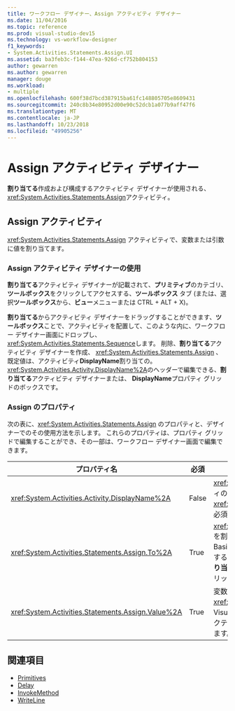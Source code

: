 ```yaml
---
title: ワークフロー デザイナー、Assign アクティビティ デザイナー
ms.date: 11/04/2016
ms.topic: reference
ms.prod: visual-studio-dev15
ms.technology: vs-workflow-designer
f1_keywords:
- System.Activities.Statements.Assign.UI
ms.assetid: ba3feb3c-f144-47ea-926d-cf752b804153
author: gewarren
ms.author: gewarren
manager: douge
ms.workload:
- multiple
ms.openlocfilehash: 600f38d7bcd387915ba61fc148805705e8609431
ms.sourcegitcommit: 240c8b34e80952d00e90c52dcb1a077b9aff47f6
ms.translationtype: MT
ms.contentlocale: ja-JP
ms.lasthandoff: 10/23/2018
ms.locfileid: "49905256"
---
```

# <a name="assign-activity-designer"></a>Assign アクティビティ デザイナー

**割り当てる**作成および構成するアクティビティ デザイナーが使用される、<xref:System.Activities.Statements.Assign>アクティビティ。

## <a name="the-assign-activity"></a>Assign アクティビティ

<xref:System.Activities.Statements.Assign> アクティビティで、変数または引数に値を割り当てます。

### <a name="using-the-assign-activity-designer"></a>Assign アクティビティ デザイナーの使用

**割り当てる**アクティビティ デザイナーが記載されて、**プリミティブ**のカテゴリ、**ツールボックス**をクリックしてアクセスする、**ツールボックス** タブ (または、選択**ツールボックス**から、**ビュー**メニューまたは CTRL + ALT + X)。

**割り当てる**からアクティビティ デザイナーをドラッグすることができます、**ツールボックス**ことで、アクティビティを配置して、このような内に、ワークフロー デザイナー画面にドロップし、<xref:System.Activities.Statements.Sequence>します。 削除、**割り当てる**アクティビティ デザイナーを作成、 <xref:System.Activities.Statements.Assign> 、既定値は、アクティビティ**DisplayName**割り当ての。 <xref:System.Activities.Activity.DisplayName%2A>のヘッダーで編集できる、**割り当てる**アクティビティ デザイナーまたは、 **DisplayName**プロパティ グリッドのボックスです。

### <a name="the-assign-properties"></a>Assign のプロパティ

次の表に、<xref:System.Activities.Statements.Assign> のプロパティと、デザイナーでのその使用方法を示します。 これらのプロパティは、プロパティ グリッドで編集することができ、その一部は、ワークフロー デザイナー画面で編集できます。

|プロパティ名|必須|使用方法|
|-|--------------|-|
|<xref:System.Activities.Activity.DisplayName%2A>|False|<xref:System.Activities.Statements.Assign> アクティビティの表示名。 既定値は Assign です。 <xref:System.Activities.Activity.DisplayName%2A> 値は必須ではありませんが、使用することをお勧めします。|
|<xref:System.Activities.Statements.Assign.To%2A>|True|<xref:System.Activities.Statements.Assign.Value%2A> を割り当てる変数または引数。 値は、有効な Visual Basic 識別子である必要があります。 プロパティを設定するには、Visual Basic の式を入力、**に**ボックスに、**割り当てる**アクティビティ デザイナーまたはプロパティ グリッドでします。|
|<xref:System.Activities.Statements.Assign.Value%2A>|True|変数に割り当てられる値。 設定する、 <xref:System.Activities.Statements.Assign.Value%2A>、Visual Basic の式を入力、**値**ボックスに、**割り当てる**アクティビティ デザイナーまたはプロパティ グリッドでします。|

## <a name="see-also"></a>関連項目

- [Primitives](../workflow-designer/primitives-activity-designers.md)
- [Delay](../workflow-designer/delay-activity-designer.md)
- [InvokeMethod](../workflow-designer/invokemethod-activity-designer.md)
- [WriteLine](../workflow-designer/writeline-activity-designer.md)